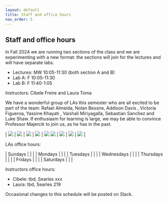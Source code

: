 ```yaml
---
layout: default 
title: Staff and office hours 
nav_order: 5
---
```



## Staff and office hours 

In Fall 2024 we are running two sections of the class and we are experimenting with a new format: the sections will join for the lectures and will have separate labs. 

* Lectures:  MW 10:05-11:30 (both section A and B) 
* Lab A: F 10:05-11:30 
* Lab B: F 11:40-1:05

Instructors: Cibele Freire and Laura Toma 

We have a wonderful group of LAs this semester who are all excited to be part of the team: Rafael Almeida, Nolan Bessire, Addison Davis	, Victoria Figueroa, Yassine Khayati	,  Vaishali Miriyagalla,  Sebastian Sanchez	and Luke Shaw. If enthusiasm for learning is large, we may be able to convince Professor Majercik to join us, as he has in the past. 
	
| ![](staff/rafael.jpg) | ![](staff/nolan.jpg)  | ![](staff/addison.jpg) | ![](staff/victoria.jpg) | ![](staff/yassine.jpg)   ![](staff/vaishali.jpg) | ![](staff/sebastian.jpg) | ![](staff/luke.jpg)  | ![](staff/majercik.png) |


LAs office hours: 

| Sundays      |   |   | 
| Mondays      |   |   |
| Tuesdays     |   |   |
| Wednesdays   |   |   |
| Thursdays    |   |   |
| Fridays      |   |   | 
| Saturdays    |   |   | 


Instructors office hours:
 * Cibele: tbd, Searles xxx
 * Laura:  tbd, Searles 219 



Occasional changes to this schedule  will be posted on Slack. 
